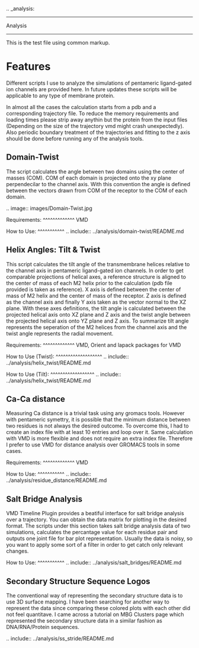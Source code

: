 .. _analysis:
********
Analysis
********

This is the test file using common markup.

Features
========

Different scripts I use to analyze the simulations of pentameric ligand-gated ion channels are provided here. In future updates these scripts will be applicable to any type of membrane protein.

In almost all the cases the calculation starts from a pdb and a corresponding trajectory file. To reduce the memory requirements and loading times please strip away anythin but the protein from the input files (Depending on the size of the trajectory vmd might crash unexpectedly). Also periodic boundary treatment of the trajectories and fitting to the z axis should be done before running any of the analysis tools. 

Domain-Twist
------------
The script calculates the angle between two domains using the center of masses (COM). COM of each domain is projected onto the xy plane perpendecilar to the channel axis. With this convention the angle is defined between the vectors drawn from COM of the receptor to the COM of each domain.

.. image:: images/Domain-Twist.jpg
 
Requirements:
^^^^^^^^^^^^^
VMD

How to Use:
^^^^^^^^^^^
.. include:: ../analysis/domain-twist/README.md

Helix Angles: Tilt & Twist
-----------
This script calculates the tilt angle of the transmembrane helices relative to the channel axis in pentameric ligand-gated ion channels. In order to get comparable projections of helical axes, a reference structure is aligned to the center of mass of each M2 helix prior to the calculation (pdb file provided is taken as reference). X axis is defined between the center of mass of M2 helix and the center of mass of the receptor. Z axis is defined as the channel axis and finally Y axis taken as the vector normal to the XZ plane. With these axes definitions, the tilt angle is calculated between the projected helical axis onto XZ plane and Z axis and the twist angle between the projected helical axis onto YZ plane and Z axis. To summarize tilt angle represents the seperation of the M2 helices from the channel axis and the twist angle represents the radial movement.

Requirements:
^^^^^^^^^^^^^
VMD, Orient and lapack packages for VMD

How to Use (Twist):
^^^^^^^^^^^^^^^^^^^
.. include:: ../analysis/helix_twist/README.md

How to Use (Tilt):
^^^^^^^^^^^^^^^^^^
.. include:: ../analysis/helix_twist/README.md

Ca-Ca distance
--------------
Measuring Ca distance is a trivial task using any gromacs tools. However with pentameric symettry, it is possible that the minimum distance between two residues is not always the desired outcome. To overcome this, I had to create an index file with at least 10 entries and loop over it. Same calculation with VMD is more flexible and does not require an extra index file. Therefore I prefer to use VMD for distance analysis over GROMACS tools in some cases. 

Requirements:
^^^^^^^^^^^^^
VMD

How to Use:
^^^^^^^^^^^
.. include:: ../analysis/residue_distance/README.md

Salt Bridge Analysis
--------------------
VMD Timeline Plugin provides a beatiful interface for salt bridge analysis over a trajectory. You can obtain the data matrix for plotting in the desired format. The scripts under this section takes salt bridge analysis data of two simulations, calculates the percantage value for each residue pair and outputs one joint file for bar plot representation. Usually the data is noisy, so you want to apply some sort of a filter in order to get catch only relevant changes. 

How to Use:
^^^^^^^^^^^
.. include:: ../analysis/salt_bridges/README.md

Secondary Structure Sequence Logos
----------------------------------
The conventional way of representing the secondary structure data is to use 3D surface mapping. I have been searching for another way to represent the data since comparing these colored plots with each other did not feel quantitave. I came across a tutorial on MBG Clusters page which represented the secondary structure data in a similar fashion as DNA/RNA/Protein sequences. 


.. include:: ../analysis/ss_stride/README.md